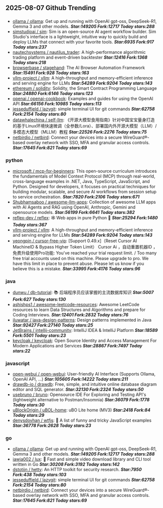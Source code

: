 ## 2025-08-07 Github Trending

### 
* [ollama / ollama](https://github.com/ollama/ollama): Get up and running with OpenAI gpt-oss, DeepSeek-R1, Gemma 3 and other models. ***Star:149205 Fork:12717 Today stars:288***
* [simstudioai / sim](https://github.com/simstudioai/sim): Sim is an open-source AI agent workflow builder. Sim Studio's interface is a lightweight, intuitive way to quickly build and deploy LLMs that connect with your favorite tools. ***Star:6935 Fork:917 Today stars:237***
* [nautechsystems / nautilus_trader](https://github.com/nautechsystems/nautilus_trader): A high-performance algorithmic trading platform and event-driven backtester ***Star:12416 Fork:1368 Today stars:218***
* [browserbase / stagehand](https://github.com/browserbase/stagehand): The AI Browser Automation Framework ***Star:15491 Fork:928 Today stars:163***
* [vllm-project / vllm](https://github.com/vllm-project/vllm): A high-throughput and memory-efficient inference and serving engine for LLMs ***Star:54289 Fork:9204 Today stars:143***
* [ethereum / solidity](https://github.com/ethereum/solidity): Solidity, the Smart Contract Programming Language ***Star:24880 Fork:6146 Today stars:123***
* [openai / openai-cookbook](https://github.com/openai/openai-cookbook): Examples and guides for using the OpenAI API ***Star:66156 Fork:10985 Today stars:113***
* [jesseduffield / lazygit](https://github.com/jesseduffield/lazygit): simple terminal UI for git commands ***Star:62758 Fork:2154 Today stars:80***
* [datawhalechina / self-llm](https://github.com/datawhalechina/self-llm): 《开源大模型食用指南》针对中国宝宝量身打造的基于Linux环境快速微调（全参数/Lora）、部署国内外开源大模型（LLM）/多模态大模型（MLLM）教程 ***Star:22526 Fork:2276 Today stars:75***
* [netbirdio / netbird](https://github.com/netbirdio/netbird): Connect your devices into a secure WireGuard®-based overlay network with SSO, MFA and granular access controls. ***Star:17645 Fork:821 Today stars:69***

### python
* [microsoft / mcp-for-beginners](https://github.com/microsoft/mcp-for-beginners): This open-source curriculum introduces the fundamentals of Model Context Protocol (MCP) through real-world, cross-language examples in .NET, Java, TypeScript, JavaScript, and Python. Designed for developers, it focuses on practical techniques for building modular, scalable, and secure AI workflows from session setup to service orchestration. ***Star:7820 Fork:2106 Today stars:671***
* [Shubhamsaboo / awesome-llm-apps](https://github.com/Shubhamsaboo/awesome-llm-apps): Collection of awesome LLM apps with AI Agents and RAG using OpenAI, Anthropic, Gemini and opensource models. ***Star:56199 Fork:6641 Today stars:382***
* [reflex-dev / reflex](https://github.com/reflex-dev/reflex): 🕸️ Web apps in pure Python 🐍 ***Star:25294 Fork:1480 Today stars:367***
* [vllm-project / vllm](https://github.com/vllm-project/vllm): A high-throughput and memory-efficient inference and serving engine for LLMs ***Star:54289 Fork:9204 Today stars:143***
* [yeongpin / cursor-free-vip](https://github.com/yeongpin/cursor-free-vip): [Support 0.49.x]（Reset Cursor AI MachineID & Bypass Higher Token Limit） Cursor Ai ，自动重置机器ID ， 免费升级使用Pro功能: You've reached your trial request limit. / Too many free trial accounts used on this machine. Please upgrade to pro. We have this limit in place to prevent abuse. Please let us know if you believe this is a mistake. ***Star:33995 Fork:4176 Today stars:96***

### java
* [dunwu / db-tutorial](https://github.com/dunwu/db-tutorial): 📚 后端程序员应该掌握的主流数据库知识 ***Star:5007 Fork:627 Today stars:130***
* [ashishps1 / awesome-leetcode-resources](https://github.com/ashishps1/awesome-leetcode-resources): Awesome LeetCode resources to learn Data Structures and Algorithms and prepare for Coding Interviews. ***Star:12401 Fork:2832 Today stars:76***
* [iluwatar / java-design-patterns](https://github.com/iluwatar/java-design-patterns): Design patterns implemented in Java ***Star:92427 Fork:27140 Today stars:25***
* [JetBrains / intellij-community](https://github.com/JetBrains/intellij-community): IntelliJ IDEA & IntelliJ Platform ***Star:18589 Fork:5501 Today stars:23***
* [keycloak / keycloak](https://github.com/keycloak/keycloak): Open Source Identity and Access Management For Modern Applications and Services ***Star:28867 Fork:7497 Today stars:22***

### javascript
* [open-webui / open-webui](https://github.com/open-webui/open-webui): User-friendly AI Interface (Supports Ollama, OpenAI API, ...) ***Star:105605 Fork:14222 Today stars:211***
* [drawdb-io / drawdb](https://github.com/drawdb-io/drawdb): Free, simple, and intuitive online database diagram editor and SQL generator. ***Star:32130 Fork:2324 Today stars:50***
* [usebruno / bruno](https://github.com/usebruno/bruno): Opensource IDE For Exploring and Testing API's (lightweight alternative to Postman/Insomnia) ***Star:36079 Fork:1778 Today stars:30***
* [uBlockOrigin / uBOL-home](https://github.com/uBlockOrigin/uBOL-home): uBO Lite home (MV3) ***Star:2418 Fork:84 Today stars:29***
* [denysdovhan / wtfjs](https://github.com/denysdovhan/wtfjs): 🤪 A list of funny and tricky JavaScript examples ***Star:36778 Fork:2628 Today stars:23***

### go
* [ollama / ollama](https://github.com/ollama/ollama): Get up and running with OpenAI gpt-oss, DeepSeek-R1, Gemma 3 and other models. ***Star:149205 Fork:12717 Today stars:288***
* [iawia002 / lux](https://github.com/iawia002/lux): 👾 Fast and simple video download library and CLI tool written in Go ***Star:30208 Fork:3192 Today stars:142***
* [dstotijn / hetty](https://github.com/dstotijn/hetty): An HTTP toolkit for security research. ***Star:7950 Fork:438 Today stars:103***
* [jesseduffield / lazygit](https://github.com/jesseduffield/lazygit): simple terminal UI for git commands ***Star:62758 Fork:2154 Today stars:80***
* [netbirdio / netbird](https://github.com/netbirdio/netbird): Connect your devices into a secure WireGuard®-based overlay network with SSO, MFA and granular access controls. ***Star:17645 Fork:821 Today stars:69***
